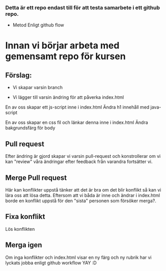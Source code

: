 ### Detta är ett repo endast till för att testa samarbete i ett github repo.

* Metod Enligt github flow

# Innan vi börjar arbeta med gemensamt repo för kursen

## Förslag:

* Vi skapar varsin branch

* Vi lägger till varsin ändring för att påverka index.html

En av oss skapar ett js-script inne i index.html
    Ändra h1 innehåll med java-script

En av oss skapar en css fil och länkar denna inne i index.html
    Ändra bakgrundsfärg för body

## Pull request

Efter ändring är gjord skapar vi varsin pull-request och konstrollerar om vi
kan "review" våra ändringar efter feedback från varandra fortsätter vi.

## Merge Pull request

Här kan konflikter uppstå tänker att det är bra om det blir konflikt så kan vi
lära oss att lösa detta. Eftersom att vi båda är inne och ändrar i index.html
borde en konflikt uppstå för den "sista" personen som försöker merga?.

## Fixa konflikt

Lös konflikten

## Merga igen

Om inga konflikter och index.html visar en ny färg och ny rubrik har vi lyckats 
jobba enligt github workflow YAY :D

